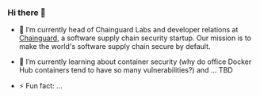 ### Hi there 👋

- 🔭 I’m currently head of Chainguard Labs and developer relations at [Chainguard](https://www.chainguard.dev/), a software supply chain security startup. Our mission is to make the world's software supply chain secure by default.

- 🌱 I’m currently learning about container security (why do office Docker Hub containers tend to have so many vulnerabilities?) and ... TBD

- ⚡ Fun fact: ...

<!--
**jspeed-meyers/jspeed-meyers** is a ✨ _special_ ✨ repository because its `README.md` (this file) appears on your GitHub profile.

Here are some ideas to get you started:

- 🔭 I’m currently working on ...
- 🌱 I’m currently learning ...
- 👯 I’m looking to collaborate on ...
- 🤔 I’m looking for help with ...
- 💬 Ask me about ...
- 📫 How to reach me: ...
- 😄 Pronouns: ...
- ⚡ Fun fact: ...
-->
